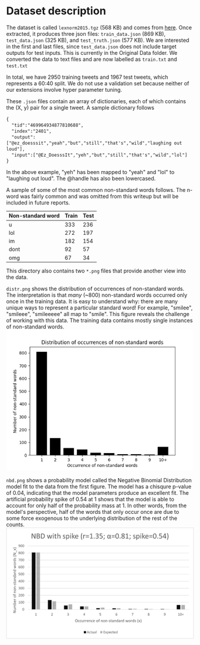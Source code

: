 # Dataset description

The dataset is called `lexnorm2015.tgz` (568 KB) and comes from [here](https://noisy-text.github.io/2015/norm-shared-task.html). Once extracted, it produces three json files: `train_data.json` (869 KB), `test_data.json` (325 KB), and `test_truth.json` (577 KB). We are interested in the first and last files, since `test_data.json` does not include target outputs for test inputs. This is currently in the Original Data folder. We converted the data to text files and are now labelled as `train.txt` and `test.txt` 

In total, we have 2950 training tweets and 1967 test tweets, which represents a 60:40 split. We do not use a validation set because neither of our extensions involve hyper parameter tuning.

These `.json` files contain an array of dictionaries, each of which contains the (X, y) pair for a single tweet. A sample dictionary follows
```
{
  "tid":"469964934877810688",
  "index":"2401",
  "output":["@ez_doesssit","yeah","but","still","that's","wild","laughing out loud"],
  "input":["@Ez_DoesssIt","yeh","but","still","that's","wild","lol"]
}
```
In the above example, "yeh" has been mapped to "yeah" and "lol" to "laughing out loud". The @handle has also been lowercased.

A sample of some of the most common non-standard words follows. The n-word was fairly common and was omitted from this writeup but will be included in future reports.

| Non-standard word | Train | Test |
| ----------------- | ----- | ---- |
| u                 | 333   | 236  |
| lol               | 272   | 197  |
| im                | 182   | 154  |
| dont              | 92    | 57   |
| omg               | 67    | 34   |

This directory also contains two `*.png` files that provide another view into the data.

`distr.png` shows the distribution of occurrences of non-standard words. The interpretation is that _many_ (~800) non-standard words occurred only once in the training data. It is easy to understand why: there are many unique ways to represent a particular standard word! For example, "smilee", "smileee", "smileeeee" all map to "smile". This figure reveals the challenge of working with this data. The training data contains mostly single instances of non-standard words.
![Distribution](distr.png)

`nbd.png` shows a probability model called the Negative Binomial Distribution model fit to the data from the first figure. The model has a chisqure p-value of 0.04, indicating that the model parameters produce an excellent fit. The artificial probability spike of 0.54 at 1 shows that the model is able to account for only half of the probability mass at 1. In other words, from the model's perspective, half of the words that only occur once are due to some force exogenous to the underlying distribution of the rest of the counts.
![Negative Binomial Distribution](nbd.png)